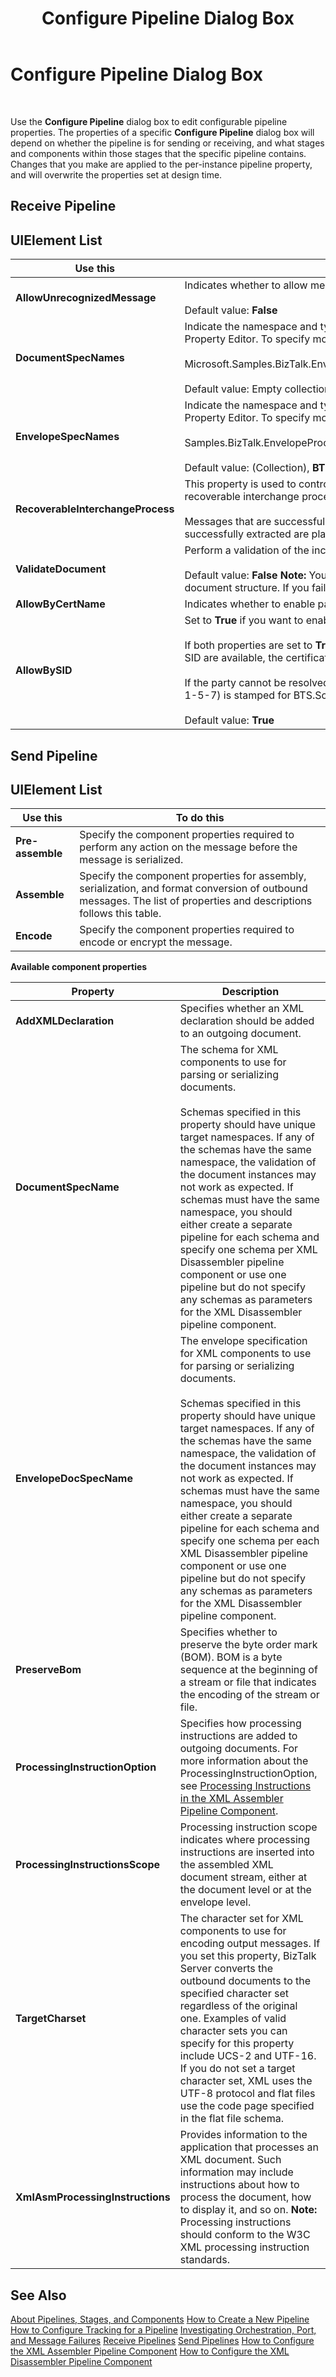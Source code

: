 ﻿---
title: Configure Pipeline Dialog Box
TOCTitle: Configure Pipeline Dialog Box
ms:assetid: 1eff5976-417a-4ed2-8688-ad12d6f51eaf
ms:mtpsurl: https://msdn.microsoft.com/en-us/library/Aa559126(v=BTS.80)
ms:contentKeyID: 51526699
ms.date: 08/30/2017
mtps_version: v=BTS.80
f1_keywords:
- bts10.admin.pipeline.configure
---

# Configure Pipeline Dialog Box

 

Use the **Configure Pipeline** dialog box to edit configurable pipeline properties. The properties of a specific **Configure Pipeline** dialog box will depend on whether the pipeline is for sending or receiving, and what stages and components within those stages that the specific pipeline contains. Changes that you make are applied to the per-instance pipeline property, and will overwrite the properties set at design time.

## Receive Pipeline

## UIElement List

<table>
<thead>
<tr class="header">
<th>Use this</th>
<th>To do this</th>
</tr>
</thead>
<tbody>
<tr class="odd">
<td><strong>AllowUnrecognizedMessage</strong></td>
<td>Indicates whether to allow messages that do not have a recognized message type to be passed through the disassembler.<br />
<br />
Default value: <strong>False</strong></td>
</tr>
<tr class="even">
<td><strong>DocumentSpecNames</strong></td>
<td>Indicate the namespace and typename of the schema or schemas to be applied to the document. For more information, see Using the Schema Collection Property Editor. To specify more than one schema, separate them using the | (pipe) character. For example:<br />
<br />
Microsoft.Samples.BizTalk.EnvelopeProcessing.PO1|Microsoft.Samples.BizTalk.EnvelopeProcessing.PO2|Microsoft.Samples.BizTalk.EnvelopeProcessing.PO3<br />
<br />
Default value: Empty collection (Collection)</td>
</tr>
<tr class="odd">
<td><strong>EnvelopeSpecNames</strong></td>
<td>Indicate the namespace and typename of the schema or schemas to be applied to the envelope. For more information, see Using the Schema Collection Property Editor. To specify more than one schema, separate them using the | (pipe) character. For example:<br />
<br />
Samples.BizTalk.EnvelopeProcessing.Envelope1|Microsoft.Samples.BizTalk.EnvelopeProcessing.Envelope2<br />
<br />
Default value: (Collection), <strong>BTF2Schemas.btf2_envelope</strong></td>
</tr>
<tr class="even">
<td><strong>RecoverableInterchangeProcess</strong></td>
<td>This property is used to control the interchange processing mode. When the disassembler component of a receive pipeline is configured to perform recoverable interchange processing, the messages contained in an interchange are extracted independently of each other.<br />
<br />
Messages that are successfully extracted are propagated further down the receive pipeline. Messages that are identified within an interchange but are not successfully extracted are placed in the Suspended queue.</td>
</tr>
<tr class="odd">
<td><strong>ValidateDocument</strong></td>
<td>Perform a validation of the incoming message to the disassembler, including validating the envelope(s), when set to True.<br />
<br />
Default value: <strong>False</strong> <strong>Note:</strong> You must specify a document schema (using the <strong>Document schema</strong> property) and have it deployed if you want to validate the document structure. If you fail to specify a document schema, you will receive a runtime error.</td>
</tr>
<tr class="even">
<td><strong>AllowByCertName</strong></td>
<td>Indicates whether to enable party resolution based on the thumbprint of the signature certificate from the party from where the messages are received.</td>
</tr>
<tr class="odd">
<td><strong>AllowBySID</strong></td>
<td>Set to <strong>True</strong> if you want to enable party resolution based on the security identifier (SID) of the sender account.<br />
<br />
If both properties are set to <strong>True</strong>, the AllowByCertName property takes precedence over the AllowBySID property, meaning that if both the certificate and the SID are available, the certificate subject is used.<br />
<br />
If the party cannot be resolved by using the certificate subject, the component does not fall back to the AllowByCertName property, and the default value (s-1-5-7) is stamped for BTS.SourcePartyID.<br />
<br />
Default value: <strong>True</strong></td>
</tr>
</tbody>
</table>


## Send Pipeline

## UIElement List

<table>
<thead>
<tr class="header">
<th>Use this</th>
<th>To do this</th>
</tr>
</thead>
<tbody>
<tr class="odd">
<td><strong>Pre-assemble</strong></td>
<td>Specify the component properties required to perform any action on the message before the message is serialized.</td>
</tr>
<tr class="even">
<td><strong>Assemble</strong></td>
<td>Specify the component properties for assembly, serialization, and format conversion of outbound messages. The list of properties and descriptions follows this table.</td>
</tr>
<tr class="odd">
<td><strong>Encode</strong></td>
<td>Specify the component properties required to encode or encrypt the message.</td>
</tr>
</tbody>
</table>


**Available component properties**

<table>
<thead>
<tr class="header">
<th>Property</th>
<th>Description</th>
</tr>
</thead>
<tbody>
<tr class="odd">
<td><strong>AddXMLDeclaration</strong></td>
<td>Specifies whether an XML declaration should be added to an outgoing document.</td>
</tr>
<tr class="even">
<td><strong>DocumentSpecName</strong></td>
<td>The schema for XML components to use for parsing or serializing documents.<br />
<br />
Schemas specified in this property should have unique target namespaces. If any of the schemas have the same namespace, the validation of the document instances may not work as expected. If schemas must have the same namespace, you should either create a separate pipeline for each schema and specify one schema per XML Disassembler pipeline component or use one pipeline but do not specify any schemas as parameters for the XML Disassembler pipeline component.</td>
</tr>
<tr class="odd">
<td><strong>EnvelopeDocSpecName</strong></td>
<td>The envelope specification for XML components to use for parsing or serializing documents.<br />
<br />
Schemas specified in this property should have unique target namespaces. If any of the schemas have the same namespace, the validation of the document instances may not work as expected. If schemas must have the same namespace, you should either create a separate pipeline for each schema and specify one schema per each XML Disassembler pipeline component or use one pipeline but do not specify any schemas as parameters for the XML Disassembler pipeline component.</td>
</tr>
<tr class="even">
<td><strong>PreserveBom</strong></td>
<td>Specifies whether to preserve the byte order mark (BOM). BOM is a byte sequence at the beginning of a stream or file that indicates the encoding of the stream or file.</td>
</tr>
<tr class="odd">
<td><strong>ProcessingInstructionOption</strong></td>
<td>Specifies how processing instructions are added to outgoing documents. For more information about the ProcessingInstructionOption, see <a href="https://msdn.microsoft.com/en-us/library/aa578687(v=bts.80)">Processing Instructions in the XML Assembler Pipeline Component</a>.</td>
</tr>
<tr class="even">
<td><strong>ProcessingInstructionsScope</strong></td>
<td>Processing instruction scope indicates where processing instructions are inserted into the assembled XML document stream, either at the document level or at the envelope level.</td>
</tr>
<tr class="odd">
<td><strong>TargetCharset</strong></td>
<td>The character set for XML components to use for encoding output messages. If you set this property, BizTalk Server converts the outbound documents to the specified character set regardless of the original one. Examples of valid character sets you can specify for this property include UCS-2 and UTF-16. If you do not set a target character set, XML uses the UTF-8 protocol and flat files use the code page specified in the flat file schema.</td>
</tr>
<tr class="even">
<td><strong>XmlAsmProcessingInstructions</strong></td>
<td>Provides information to the application that processes an XML document. Such information may include instructions about how to process the document, how to display it, and so on. <strong>Note:</strong> Processing instructions should conform to the W3C XML processing instruction standards.</td>
</tr>
</tbody>
</table>


## See Also

[About Pipelines, Stages, and Components](https://msdn.microsoft.com/en-us/library/aa577959\(v=bts.80\))  
[How to Create a New Pipeline](https://msdn.microsoft.com/en-us/library/aa578387\(v=bts.80\))  
[How to Configure Tracking for a Pipeline](https://msdn.microsoft.com/en-us/library/aa560101\(v=bts.80\))  
[Investigating Orchestration, Port, and Message Failures](https://msdn.microsoft.com/en-us/library/aa560126\(v=bts.80\))  
[Receive Pipelines](https://msdn.microsoft.com/en-us/library/aa561803\(v=bts.80\))  
[Send Pipelines](https://msdn.microsoft.com/en-us/library/aa547976\(v=bts.80\))  
[How to Configure the XML Assembler Pipeline Component](https://msdn.microsoft.com/en-us/library/aa560698\(v=bts.80\))  
[How to Configure the XML Disassembler Pipeline Component](https://msdn.microsoft.com/en-us/library/aa577393\(v=bts.80\))

